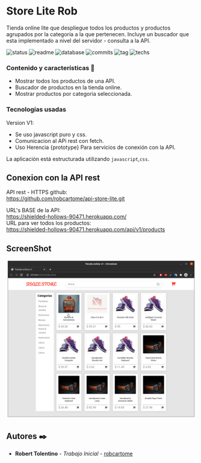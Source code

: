 # Store Lite Rob
Tienda online lite que despliegue todos los productos y productos agrupados por la categoría a la que pertenecen. Incluye un buscador que esta implementado a nivel del servidor - consulta a la API.

![status](https://img.shields.io/badge/status-running-green.svg?colorB=00C106) ![readme](https://img.shields.io/badge/readme-OK-green.svg?colorB=00C106) ![database](https://img.shields.io/badge/database-OK-green.svg?colorB=00C106) ![commits](https://img.shields.io/badge/commits-21-blue.svg) ![tag](https://img.shields.io/badge/tag-v0.1-orange.svg)
![techs](https://img.shields.io/badge/techs-javascript—css-yellow.svg)

### Contenido y características 🚀
- Mostrar todos los productos de una API.
- Buscador de productos en la tienda online.
- Mostrar productos por categoria seleccionada.

### Tecnologías usadas

Version V1:
- Se uso javascript puro y css.
- Comunicacion al APi rest con fetch.
- Uso Herencia {prototype} Para servicios de conexión con la API. 

La aplicación está estructurada utilizando
`javascript`,`css`.

## Conexion con la API rest
API rest - HTTPS github:                
https://github.com/robcartome/api-store-lite.git                      
                 
URL's BASE de la API:                  
https://shielded-hollows-90471.herokuapp.com/     
URL para ver todos los productos:                  
https://shielded-hollows-90471.herokuapp.com/api/v1/products           

## ScreenShot
<img src="/ScreenshotStoreOnline.png" alt="screen"/>

## Autores ✒️

* **Robert Tolentino** - *Trabajo Inicial* - [robcartome](https://github.com/robcartome)
